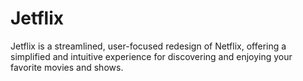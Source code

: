 # Jetflix
Jetflix is a streamlined, user-focused redesign of Netflix, offering a simplified and intuitive experience for discovering and enjoying your favorite movies and shows.
